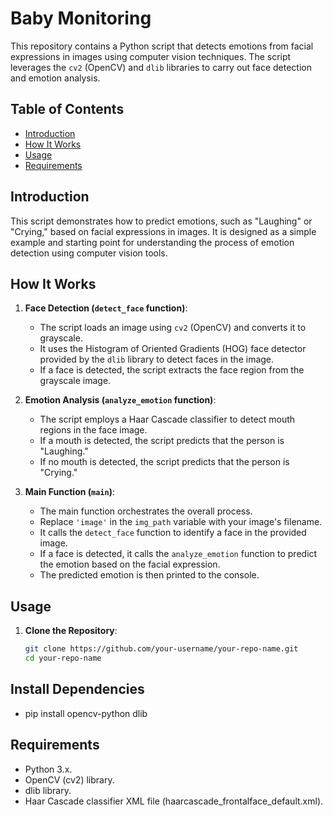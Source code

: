 # Baby Monitoring

This repository contains a Python script that detects emotions from facial expressions in images using computer vision techniques. The script leverages the `cv2` (OpenCV) and `dlib` libraries to carry out face detection and emotion analysis.

## Table of Contents

- [Introduction](#introduction)
- [How It Works](#how-it-works)
- [Usage](#usage)
- [Requirements](#requirements)


## Introduction

This script demonstrates how to predict emotions, such as "Laughing" or "Crying," based on facial expressions in images. It is designed as a simple example and starting point for understanding the process of emotion detection using computer vision tools.

## How It Works

1. **Face Detection (`detect_face` function)**:
   - The script loads an image using `cv2` (OpenCV) and converts it to grayscale.
   - It uses the Histogram of Oriented Gradients (HOG) face detector provided by the `dlib` library to detect faces in the image.
   - If a face is detected, the script extracts the face region from the grayscale image.

2. **Emotion Analysis (`analyze_emotion` function)**:
   - The script employs a Haar Cascade classifier to detect mouth regions in the face image.
   - If a mouth is detected, the script predicts that the person is "Laughing."
   - If no mouth is detected, the script predicts that the person is "Crying."

3. **Main Function (`main`)**:
   - The main function orchestrates the overall process.
   - Replace `'image'` in the `img_path` variable with your image's filename.
   - It calls the `detect_face` function to identify a face in the provided image.
   - If a face is detected, it calls the `analyze_emotion` function to predict the emotion based on the facial expression.
   - The predicted emotion is then printed to the console.

## Usage

1. **Clone the Repository**:
   ```bash
   git clone https://github.com/your-username/your-repo-name.git
   cd your-repo-name
## Install Dependencies
   - pip install opencv-python dlib

## Requirements
   - Python 3.x.
   - OpenCV (cv2) library.
   - dlib library.
   - Haar Cascade classifier XML file (haarcascade_frontalface_default.xml).
